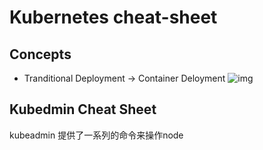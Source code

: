 # Kubernetes cheat-sheet

## Concepts

- Tranditional Deployment -> Container Deloyment
![img](https://d33wubrfki0l68.cloudfront.net/26a177ede4d7b032362289c6fccd448fc4a91174/eb693/images/docs/container_evolution.svg)

## Kubedmin Cheat Sheet

kubeadmin 提供了一系列的命令来操作node 
